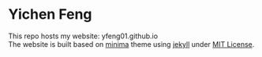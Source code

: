 # Yichen Feng

This repo hosts my website: yfeng01.github.io  
The website is built based on [minima](https://jekyll.github.io/minima) theme using [jekyll](https://jekyllrb.com) under [MIT License](https://opensource.org/licenses/MIT).
